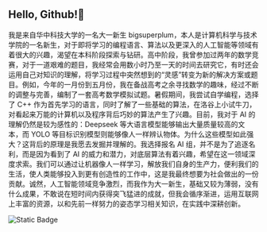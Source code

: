 ## Hello, Github!👋
   我是来自华中科技大学的一名大一新生 bigsuperplum，本人是计算机科学与技术学院的一名新生，对于即将学习的编程语言、算法以及更深入的人工智能等领域有着很大的兴趣，渴望在本科阶段探索与钻研。高中阶段，我曾参加过两年的数学竞赛，对于一道艰难的题目，我经常会用数小时乃至一天的时间去研究它，有时还会运用自己对知识的理解，将学习过程中突然想到的“灵感”转变为新的解决方案或题目。例如，今年的一月份到五月份，我在备战高考之余寻找数学的趣味，经过不断的调整与完善，编制了一套高考数学模拟试题。暑假期间，我尝试自学编程，选择了 C++ 作为首先学习的语言，同时了解了一些基础的算法，在洛谷上小试牛刀，对看起来万能的计算机以及程序背后巧妙的算法产生了兴趣。目前，我对于 AI 的理解仍然是较为感性的：Deepseek 等大语言模型能够输出大量质量较高的文本，而 YOLO 等目标识别模型则能够像人一样辨认物体。为什么这些模型如此强大？这背后的原理是我愿去发掘并理解的。我选择报名 AI 组，并不是为了追逐名利，而是因为看到了 AI 的威力和潜力，对底层算法有着兴趣，希望在这一领域深度求索。我们可以通过让机器像人一样学习，解放我们自身的生产力，便利我们的生活，使人类能够投入到更有创造性的工作中，这是我最终想要为社会做出的一份贡献。诚然，人工智能领域竞争激烈，而我作为大一新生，基础又较为薄弱，没有什么成果，不敢说在短时间内获得突飞猛进的成就，但我会循序渐进，运用互联网上丰富的资源，以和先前一样努力的姿态学习相关知识，在实践中深耕创新。

![Static Badge](https://img.shields.io/badge/any_text-you_like-blue)


<!--
**bigsuperplum/bigsuperplum** is a ✨ _special_ ✨ repository because its `README.md` (this file) appears on your GitHub profile.

Here are some ideas to get you started:

- 🔭 I’m currently working on ...
- 🌱 I’m currently learning ...
- 👯 I’m looking to collaborate on ...
- 🤔 I’m looking for help with ...
- 💬 Ask me about ...
- 📫 How to reach me: ...
- 😄 Pronouns: ...
- ⚡ Fun fact: ...
-->
